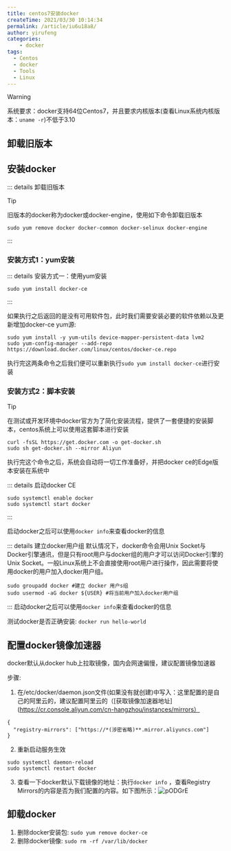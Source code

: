 ```yaml
---
title: centos7安装docker
createTime: 2021/03/30 10:14:34
permalink: /article/iu6u18a8/
author: yirufeng
categories: 
    - docker
tags:
  - Centos
  - docker
  - Tools
  - Linux
---
```



> [!WARNING]
> 系统要求：docker支持64位Centos7，并且要求内核版本(查看Linux系统内核版本：`uname -r`)不低于3.10

## 卸载旧版本


## 安装docker

::: details 卸载旧版本
> [!TIP]
> 旧版本的docker称为docker或docker-engine，使用如下命令卸载旧版本
```shell
sudo yum remove docker docker-common docker-selinux docker-engine
```
:::

### 安装方式1：yum安装
::: details 安装方式一：使用yum安装
```shell
sudo yum install docker-ce
```
:::


如果执行之后返回的是没有可用软件包，此时我们需要安装必要的软件依赖以及更新增加docker-ce yum源: 

```shell
sudo yum install -y yum-utils device-mapper-persistent-data lvm2
sudo yum-config-manager --add-repo https://download.docker.com/linux/centos/docker-ce.repo
```
执行完这两条命令之后我们便可以重新执行`sudo yum install docker-ce`进行安装


### 安装方式2：脚本安装
> [!TIP]
> 在测试或开发环境中docker官方为了简化安装流程，提供了一套便捷的安装脚本，centos系统上可以使用这套脚本进行安装
```shell
curl -fsSL https://get.docker.com -o get-docker.sh
sudo sh get-docker.sh --mirror Aliyun
```
执行完这个命令之后，系统会自动将一切工作准备好，并把docker ce的Edge版本安装在系统中

<!-- more -->


::: details 启动docker CE
```shell
sudo systemctl enable docker
sudo systemctl start docker
```
:::

启动docker之后可以使用`docker info`来查看docker的信息

::: details 建立docker用户组
默认情况下，docker命令会用Unix Socket与Docker引擎通讯，但是只有root用户与docker组的用户才可以访问Docker引擎的Unix Socket。一般Linux系统上不会直接使用root用户进行操作，因此需要将使用docker的用户加入docker用户组。
```shell
sudo groupadd docker #建立 docker 用户s组
sudo usermod -aG docker ${USER} #将当前用户加入docker用户组
```
:::
启动docker之后可以使用`docker info`来查看docker的信息

测试docker是否正确安装: `docker run hello-world`

## 配置docker镜像加速器
docker默认从docker hub上拉取镜像，国内会网速偏慢，建议配置镜像加速器

步骤:
1. 在/etc/docker/daemon.json文件(如果没有就创建)中写入：这里配置的是自己的阿里云的，建议配置阿里云的（[获取镜像加速器地址](https://cr.console.aliyun.com/cn-hangzhou/instances/mirrors）
```
{
  "registry-mirrors": ["https://*(涉密省略)**.mirror.aliyuncs.com"]
}
```
2. 重新启动服务生效
```shell
sudo systemctl daemon-reload
sudo systemctl restart docker
```
3. 查看一下docker默认下载镜像的地址：执行`docker info` ，查看Registry Mirrors的内容是否为我们配置的内容。如下图所示：![pODGrE](https://cdn.jsdelivr.net/gh/sivanWu0222/ImageHosting@master/uPic/pODGrE.png)

## 卸载docker
1. 删除docker安装包: `sudo yum remove docker-ce`
2. 删除docker镜像: `sudo rm -rf /var/lib/docker`
